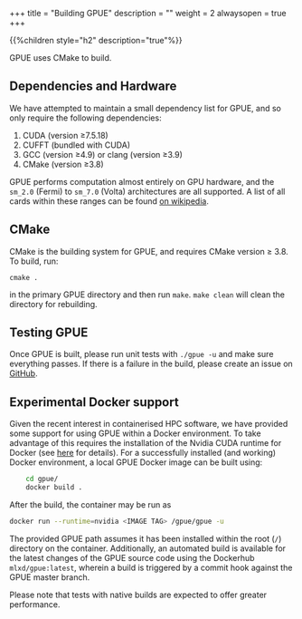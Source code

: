 +++
title = "Building GPUE"
description = ""
weight = 2
alwaysopen = true
+++

{{%children style="h2" description="true"%}}

GPUE uses CMake to build.

## Dependencies and Hardware

We have attempted to maintain a small dependency list for GPUE, and so only require the following dependencies:

1. CUDA (version $\geq$7.5.18)
2. CUFFT (bundled with CUDA)
3. GCC (version $\geq$4.9) or clang (version $\geq$3.9)
4. CMake (version $\geq$3.8)

GPUE performs computation almost entirely on GPU hardware, and the `sm_2.0` (Fermi) to `sm_7.0` (Volta) architectures are all supported.
A list of all cards within these ranges can be found [on wikipedia](https://en.wikipedia.org/wiki/CUDA#GPUs_supported).

## CMake

CMake is the building system for GPUE, and requires CMake version $\geq$ 3.8.
To build, run:

```
cmake .
```

in the primary GPUE directory and then run `make`.
`make clean` will clean the directory for rebuilding.

## Testing GPUE

Once GPUE is built, please run unit tests with `./gpue -u` and make sure everything passes.
If there is a failure in the build, please create an issue on [GitHub](https://github.com/GPUE-group/GPUE).


## Experimental Docker support
Given the recent interest in containerised HPC software, we have provided some support for using GPUE within
a Docker environment. To take advantage of this requires the installation of the Nvidia CUDA runtime for Docker
(see [here](https://github.com/NVIDIA/nvidia-docker) for details). For a successfully installed (and working)
Docker environment, a local GPUE Docker image can be built using:
```bash
    cd gpue/
    docker build .
```

After the build, the container may be run as
```bash
docker run --runtime=nvidia <IMAGE TAG> /gpue/gpue -u
```
The provided GPUE path assumes it has been installed within the root (`/`) directory on the container.
Additionally, an automated build is available for the latest changes of the GPUE source code using the Dockerhub
`mlxd/gpue:latest`, wherein a build is triggered by a commit hook against the GPUE master branch.

Please note that tests with native builds are expected to offer greater performance.

<script type="text/javascript" async
  src="https://cdnjs.cloudflare.com/ajax/libs/mathjax/2.7.4/MathJax.js?config=TeX-MML-AM_CHTML">
</script>
<script type="text/x-mathjax-config">
MathJax.Hub.Config({
  tex2jax: {
    inlineMath: [['$','$'], ['\\(','\\)']],
    displayMath: [['$$','$$'], ['\[','\]']],
    processEscapes: true,
    processEnvironments: true,
    skipTags: ['script', 'noscript', 'style', 'textarea', 'pre','code'],
    TeX: { equationNumbers: { autoNumber: "AMS" },
         extensions: ["AMSmath.js", "AMSsymbols.js"] }
  }
});
</script>

